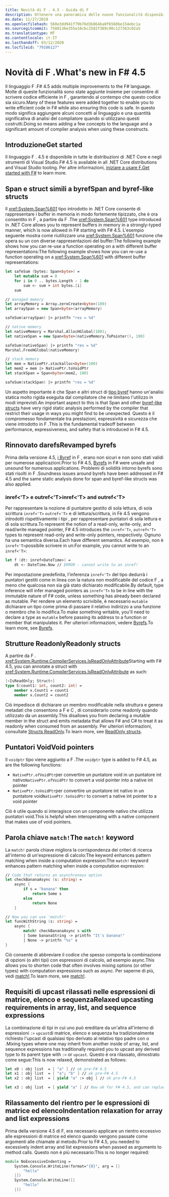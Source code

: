 ```yaml
---
title: Novità di F . 4.5 - Guida di F
description: Ottenere una panoramica delle nuove funzionalità disponibili in F .
ms.date: 11/27/2019
ms.openlocfilehash: 560e3dd941f79b76d3b864ba0f6560be154ebc1a
ms.sourcegitcommit: 7588136e355e10cbc2582f389c90c127363c02a5
ms.translationtype: MT
ms.contentlocale: it-IT
ms.lasthandoff: 03/12/2020
ms.locfileid: "79186127"
---
```

# <a name="whats-new-in-f-45"></a><span data-ttu-id="4225d-103">Novità di F .</span><span class="sxs-lookup"><span data-stu-id="4225d-103">What's new in F# 4.5</span></span>

<span data-ttu-id="4225d-104">Il linguaggio F .</span><span class="sxs-lookup"><span data-stu-id="4225d-104">F# 4.5 adds multiple improvements to the F# language.</span></span> <span data-ttu-id="4225d-105">Molte di queste funzionalità sono state aggiunte insieme per consentire di scrivere codice efficiente in F , garantendo al contempo che questo codice sia sicuro.</span><span class="sxs-lookup"><span data-stu-id="4225d-105">Many of these features were added together to enable you to write efficient code in F# while also ensuring this code is safe.</span></span> <span data-ttu-id="4225d-106">In questo modo significa aggiungere alcuni concetti al linguaggio e una quantità significativa di analisi del compilatore quando si utilizzano questi costrutti.</span><span class="sxs-lookup"><span data-stu-id="4225d-106">Doing so means adding a few concepts to the language and a significant amount of compiler analysis when using these constructs.</span></span>

## <a name="get-started"></a><span data-ttu-id="4225d-107">Introduzione</span><span class="sxs-lookup"><span data-stu-id="4225d-107">Get started</span></span>

<span data-ttu-id="4225d-108">Il linguaggio F . 4.5 è disponibile in tutte le distribuzioni di .NET Core e negli strumenti di Visual Studio.</span><span class="sxs-lookup"><span data-stu-id="4225d-108">F# 4.5 is available in all .NET Core distributions and Visual Studio tooling.</span></span> <span data-ttu-id="4225d-109">Per altre informazioni, [iniziare a usare F.](../get-started/index.md)</span><span class="sxs-lookup"><span data-stu-id="4225d-109">[Get started with F#](../get-started/index.md) to learn more.</span></span>

## <a name="span-and-byref-like-structs"></a><span data-ttu-id="4225d-110">Span e struct simili a byref</span><span class="sxs-lookup"><span data-stu-id="4225d-110">Span and byref-like structs</span></span>

<span data-ttu-id="4225d-111">Il <xref:System.Span%601> tipo introdotto in .NET Core consente di rappresentare i buffer in memoria in modo fortemente tipizzato, che è ora consentito in F , a partire da F .</span><span class="sxs-lookup"><span data-stu-id="4225d-111">The <xref:System.Span%601> type introduced in .NET Core allows you to represent buffers in memory in a strongly-typed manner, which is now allowed in F# starting with F# 4.5.</span></span> <span data-ttu-id="4225d-112">L'esempio seguente mostra come riutilizzare una <xref:System.Span%601> funzione che opera su un con diverse rappresentazioni del buffer:The following example shows how you can re-use a function operating on a with different buffer representations:</span><span class="sxs-lookup"><span data-stu-id="4225d-112">The following example shows how you can re-use a function operating on a <xref:System.Span%601> with different buffer representations:</span></span>

```fsharp
let safeSum (bytes: Span<byte>) =
    let mutable sum = 0
    for i in 0 .. bytes.Length - 1 do
        sum <- sum + int bytes.[i]
    sum

// managed memory
let arrayMemory = Array.zeroCreate<byte>(100)
let arraySpan = new Span<byte>(arrayMemory)

safeSum(arraySpan) |> printfn "res = %d"

// native memory
let nativeMemory = Marshal.AllocHGlobal(100);
let nativeSpan = new Span<byte>(nativeMemory.ToPointer(), 100)

safeSum(nativeSpan) |> printfn "res = %d"
Marshal.FreeHGlobal(nativeMemory)

// stack memory
let mem = NativePtr.stackalloc<byte>(100)
let mem2 = mem |> NativePtr.toVoidPtr
let stackSpan = Span<byte>(mem2, 100)

safeSum(stackSpan) |> printfn "res = %d"
```

<span data-ttu-id="4225d-113">Un aspetto importante è che Span e altri struct di [tipo byref](../language-reference/structures.md#byreflike-structs) hanno un'analisi statica molto rigida eseguita dal compilatore che ne limitano l'utilizzo in modi imprevisti.</span><span class="sxs-lookup"><span data-stu-id="4225d-113">An important aspect to this is that Span and other [byref-like structs](../language-reference/structures.md#byreflike-structs) have very rigid static analysis performed by the compiler that restrict their usage in ways you might find to be unexpected.</span></span> <span data-ttu-id="4225d-114">Questo è il compromesso fondamentale tra prestazioni, espressività e sicurezza che viene introdotto in F .</span><span class="sxs-lookup"><span data-stu-id="4225d-114">This is the fundamental tradeoff between performance, expressiveness, and safety that is introduced in F# 4.5.</span></span>

## <a name="revamped-byrefs"></a><span data-ttu-id="4225d-115">Rinnovato darefs</span><span class="sxs-lookup"><span data-stu-id="4225d-115">Revamped byrefs</span></span>

<span data-ttu-id="4225d-116">Prima della versione 4.5, [i Byref](../language-reference/byrefs.md) in F , erano non sicuri e non sono stati validi per numerose applicazioni.</span><span class="sxs-lookup"><span data-stu-id="4225d-116">Prior to F# 4.5, [Byrefs](../language-reference/byrefs.md) in F# were unsafe and unsound for numerous applications.</span></span> <span data-ttu-id="4225d-117">Problemi di solidità intorno byrefs sono stati risolti in F .</span><span class="sxs-lookup"><span data-stu-id="4225d-117">Soundness issues around byrefs have been addressed in F# 4.5 and the same static analysis done for span and byref-like structs was also applied.</span></span>

### <a name="inreft-and-outreft"></a><span data-ttu-id="4225d-118">inref<'T> e outref<'T></span><span class="sxs-lookup"><span data-stu-id="4225d-118">inref<'T> and outref<'T></span></span>

<span data-ttu-id="4225d-119">Per rappresentare la nozione di puntatore gestito di sola lettura, di sola scrittura `inref<'T>` `outref<'T>` e di lettura/scrittura, in Fè 4.5 vengono introdotti rispettivamente i tipi , per rappresentare puntatori di sola lettura e di sola scrittura.</span><span class="sxs-lookup"><span data-stu-id="4225d-119">To represent the notion of a read-only, write-only, and read/write managed pointer, F# 4.5 introduces the `inref<'T>`, `outref<'T>` types to represent read-only and write-only pointers, respectively.</span></span> <span data-ttu-id="4225d-120">Ognuno ha una semantica diversa.</span><span class="sxs-lookup"><span data-stu-id="4225d-120">Each have different semantics.</span></span> <span data-ttu-id="4225d-121">Ad esempio, non è `inref<'T>`possibile scrivere in un:</span><span class="sxs-lookup"><span data-stu-id="4225d-121">For example, you cannot write to an `inref<'T>`:</span></span>

```fsharp
let f (dt: inref<DateTime>) =
    dt <- DateTime.Now // ERROR - cannot write to an inref!
```

<span data-ttu-id="4225d-122">Per impostazione predefinita, l'inferenza `inref<'T>` del tipo dedurrà i puntatori gestiti come in linea con la natura non modificabile del codice F , a meno che qualcosa non sia già stato dichiarato modificabile.</span><span class="sxs-lookup"><span data-stu-id="4225d-122">By default, type inference will infer managed pointers as `inref<'T>` to be in line with the immutable nature of F# code, unless something has already been declared as mutable.</span></span> <span data-ttu-id="4225d-123">Per rendere un elemento scrivibile, è necessario `mutable` dichiarare un tipo come prima di passare il relativo indirizzo a una funzione o membro che lo modifica.</span><span class="sxs-lookup"><span data-stu-id="4225d-123">To make something writable, you'll need to declare a type as `mutable` before passing its address to a function or member that manipulates it.</span></span> <span data-ttu-id="4225d-124">Per ulteriori informazioni, vedere [Byrefs](../language-reference/byrefs.md).</span><span class="sxs-lookup"><span data-stu-id="4225d-124">To learn more, see [Byrefs](../language-reference/byrefs.md).</span></span>

## <a name="readonly-structs"></a><span data-ttu-id="4225d-125">Strutture Readonly</span><span class="sxs-lookup"><span data-stu-id="4225d-125">Readonly structs</span></span>

<span data-ttu-id="4225d-126">A partire da F . <xref:System.Runtime.CompilerServices.IsReadOnlyAttribute></span><span class="sxs-lookup"><span data-stu-id="4225d-126">Starting with F# 4.5, you can annotate a struct with <xref:System.Runtime.CompilerServices.IsReadOnlyAttribute> as such:</span></span>

```fsharp
[<IsReadOnly; Struct>]
type S(count1: int, count2: int) =
    member x.Count1 = count1
    member x.Count2 = count2
```

<span data-ttu-id="4225d-127">Ciò impedisce di dichiarare un membro modificabile nella struttura e genera metadati che consentono a F e C , di considerarlo come readonly quando utilizzato da un assembly.</span><span class="sxs-lookup"><span data-stu-id="4225d-127">This disallows you from declaring a mutable member in the struct and emits metadata that allows F# and C# to treat it as readonly when consumed from an assembly.</span></span> <span data-ttu-id="4225d-128">Per ulteriori informazioni, consultate [Structs ReadOnly](../language-reference/structures.md#readonly-structs).</span><span class="sxs-lookup"><span data-stu-id="4225d-128">To learn more, see [ReadOnly structs](../language-reference/structures.md#readonly-structs).</span></span>

## <a name="void-pointers"></a><span data-ttu-id="4225d-129">Puntatori Void</span><span class="sxs-lookup"><span data-stu-id="4225d-129">Void pointers</span></span>

<span data-ttu-id="4225d-130">Il `voidptr` tipo viene aggiunto a F .</span><span class="sxs-lookup"><span data-stu-id="4225d-130">The `voidptr` type is added to F# 4.5, as are the following functions:</span></span>

* <span data-ttu-id="4225d-131">`NativePtr.ofVoidPtr`per convertire un puntatore void in un puntatore int nativo</span><span class="sxs-lookup"><span data-stu-id="4225d-131">`NativePtr.ofVoidPtr` to convert a void pointer into a native int pointer</span></span>
* <span data-ttu-id="4225d-132">`NativePtr.toVoidPtr`per convertire un puntatore int nativo in un puntatore void</span><span class="sxs-lookup"><span data-stu-id="4225d-132">`NativePtr.toVoidPtr` to convert a native int pointer to a void pointer</span></span>

<span data-ttu-id="4225d-133">Ciò è utile quando si interagisce con un componente nativo che utilizza puntatori void.</span><span class="sxs-lookup"><span data-stu-id="4225d-133">This is helpful when interoperating with a native component that makes use of void pointers.</span></span>

## <a name="the-match-keyword"></a><span data-ttu-id="4225d-134">Parola chiave `match!`</span><span class="sxs-lookup"><span data-stu-id="4225d-134">The `match!` keyword</span></span>

<span data-ttu-id="4225d-135">La `match!` parola chiave migliora la corrispondenza dei criteri di ricerca all'interno di un'espressione di calcolo:The keyword enhances pattern matching when inside a computation expression:</span><span class="sxs-lookup"><span data-stu-id="4225d-135">The `match!` keyword enhances pattern matching when inside a computation expression:</span></span>

```fsharp
// Code that returns an asynchronous option
let checkBananaAsync (s: string) =
    async {
        if s = "banana" then
            return Some s
        else
            return None
    }

// Now you can use 'match!'
let funcWithString (s: string) =
    async {
        match! checkBananaAsync s with
        | Some bananaString -> printfn "It's banana!"
        | None -> printfn "%s" s
}
```

<span data-ttu-id="4225d-136">Ciò consente di abbreviare il codice che spesso comporta la combinazione di opzioni (o altri tipi) con espressioni di calcolo, ad esempio async.</span><span class="sxs-lookup"><span data-stu-id="4225d-136">This allows you to shorten code that often involves mixing options (or other types) with computation expressions such as async.</span></span> <span data-ttu-id="4225d-137">Per saperne di più, vedi [match!](../language-reference/computation-expressions.md#match).</span><span class="sxs-lookup"><span data-stu-id="4225d-137">To learn more, see [match!](../language-reference/computation-expressions.md#match).</span></span>

## <a name="relaxed-upcasting-requirements-in-array-list-and-sequence-expressions"></a><span data-ttu-id="4225d-138">Requisiti di upcast rilassati nelle espressioni di matrice, elenco e sequenza</span><span class="sxs-lookup"><span data-stu-id="4225d-138">Relaxed upcasting requirements in array, list, and sequence expressions</span></span>

<span data-ttu-id="4225d-139">La combinazione di tipi in cui uno può ereditare da un'altra all'interno di espressioni `:>` `upcast`di matrice, elenco e sequenza ha tradizionalmente richiesto l'upcast di qualsiasi tipo derivato al relativo tipo padre con o .</span><span class="sxs-lookup"><span data-stu-id="4225d-139">Mixing types where one may inherit from another inside of array, list, and sequence expressions has traditionally required you to upcast any derived type to its parent type with `:>` or `upcast`.</span></span> <span data-ttu-id="4225d-140">Questo è ora rilassato, dimostrato come segue:</span><span class="sxs-lookup"><span data-stu-id="4225d-140">This is now relaxed, demonstrated as follows:</span></span>

```fsharp
let x0 : obj list  = [ "a" ] // ok pre-F# 4.5
let x1 : obj list  = [ "a"; "b" ] // ok pre-F# 4.5
let x2 : obj list  = [ yield "a" :> obj ] // ok pre-F# 4.5

let x3 : obj list  = [ yield "a" ] // Now ok for F# 4.5, and can replace x2
```

## <a name="indentation-relaxation-for-array-and-list-expressions"></a><span data-ttu-id="4225d-141">Rilassamento del rientro per le espressioni di matrice ed elenco</span><span class="sxs-lookup"><span data-stu-id="4225d-141">Indentation relaxation for array and list expressions</span></span>

<span data-ttu-id="4225d-142">Prima della versione 4.5 di F, era necessario applicare un rientro eccessivo alle espressioni di matrice ed elenco quando vengono passate come argomenti alle chiamate al metodo.</span><span class="sxs-lookup"><span data-stu-id="4225d-142">Prior to F# 4.5, you needed to excessively indent array and list expressions when passed as arguments to method calls.</span></span> <span data-ttu-id="4225d-143">Questo non è più necessario:</span><span class="sxs-lookup"><span data-stu-id="4225d-143">This is no longer required:</span></span>

```fsharp
module NoExcessiveIndenting =
    System.Console.WriteLine(format="{0}", arg = [|
        "hello"
    |])
    System.Console.WriteLine([|
        "hello"
    |])
```
